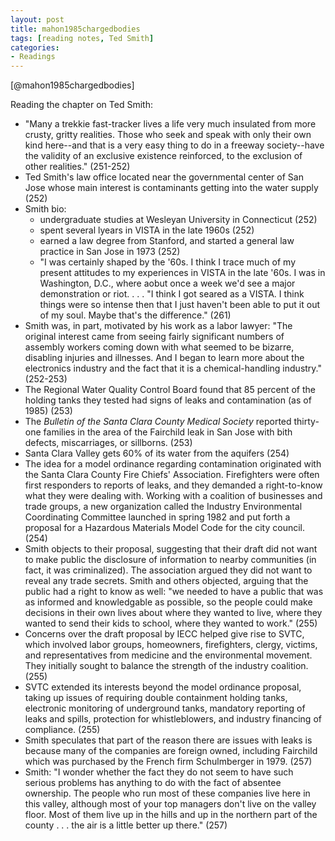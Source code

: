 ```yaml
---
layout: post
title: mahon1985chargedbodies
tags: [reading notes, Ted Smith]
categories:
- Readings
---
```


[@mahon1985chargedbodies]

Reading the chapter on Ted Smith:

* "Many a trekkie fast-tracker lives a life very much insulated from more crusty, gritty realities. Those who seek and speak with only their own kind here--and that is a very easy thing to do in a freeway society--have the validity of an exclusive existence reinforced, to the exclusion of other realities." (251-252)
* Ted Smith's law office located near the governmental center of San Jose whose main interest is contaminants getting into the water supply (252)
* Smith bio:
    * undergraduate studies at Wesleyan University in Connecticut (252)
    * spent several lyears in VISTA in the late 1960s (252)
    * earned a law degree from Stanford, and started a general law practice in San Jose in 1973 (252)
    * "I was certainly shaped by the '60s. I think I trace much of my present attitudes to my experiences in VISTA in the late '60s. I was in Washington, D.C., where aobut once a week we'd see a major demonstration or riot. . . . "I think I got seared as a VISTA. I think things were so intense then that I just haven't been able to put it out of my soul. Maybe that's the difference." (261)
* Smith was, in part, motivated by his work as a labor lawyer: "The original interest came from seeing fairly significant numbers of assembly workers coming down with what seemed to be bizarre, disabling injuries and illnesses. And I began to learn more about the electronics industry and the fact that it is a chemical-handling industry." (252-253)
* The Regional Water Quality Control Board found that 85 percent of the holding tanks they tested had signs of leaks and contamination (as of 1985) (253)
* The *Bulletin of the Santa Clara County Medical Society* reported thirty-one families in the area of the Fairchild leak in San Jose with bith defects, miscarriages, or sillborns. (253)
* Santa Clara Valley gets 60% of its water from the aquifers (254)
* The idea for a model ordinance regarding contamination originated with the Santa Clara County Fire Chiefs' Association. Firefighters were often first responders to reports of leaks, and they demanded a right-to-know what they were dealing with. Working with a coalition of businesses and trade groups, a new organization called the Industry Environmental Coordinating Committee launched in spring 1982 and put forth a proposal for a Hazardous Materials Model Code for the city council. (254)
* Smith objects to their proposal, suggesting that their draft did not want to make public the disclosure of information to nearby communities (in fact, it was criminalized). The association argued they did not want to reveal any trade secrets. Smith and others objected, arguing that the public had a right to know as well: "we needed to have a public that was as informed and knowledgable as possible, so the people could make decisions in their own lives about where they wanted to live, where they wanted to send their kids to school, where they wanted to work." (255)
* Concerns over the draft proposal by IECC helped give rise to SVTC, which involved labor groups, homeowners, firefighters, clergy, victims, and representatives from medicine and the environmental movement. They initially sought to balance the strength of the industry coalition. (255)
* SVTC extended its interests beyond the model ordinance proposal, taking up issues of requiring double containment holding tanks, electronic monitoring of underground tanks, mandatory reporting of leaks and spills, protection for whistleblowers, and industry financing of compliance. (255)
* Smith speculates that part of the reason there are issues with leaks is because many of the companies are foreign owned, including Fairchild which was purchased by the French firm Schulmberger in 1979. (257)
* Smith: "I wonder whether the fact they do not seem to have such serious problems has anything to do with the fact of absentee ownership. The people who run most of these companies live here in this valley, although most of your top managers don't live on the valley floor. Most of them live up in the hills and up in the northern part of the county . . . the air is a little better up there." (257)
